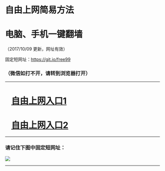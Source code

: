 ﻿# 自由上网简易方法

# 电脑、手机一键翻墙

（2017/10/09 更新，网址有效）

固定短网址：https://git.io/free99

### （微信如打不开，请转到浏览器打开）


***





# &nbsp;&nbsp; <a href="http://ft823622154.fwq-tz-1001.info/fwqtz01.html?t=10090011824 " target="_blank">自由上网入口1</a>
# &nbsp;&nbsp; <a href="http://ft1893310926.fwq-tz-1002.info/fwqtz02.html?t=100900115717 " target="_blank">自由上网入口2</a>
***

### 请记住下图中固定短网址：

<img src="https://s3-us-west-2.amazonaws.com/fwq-1001/yjfq-20170905okok.png" /> 


***


